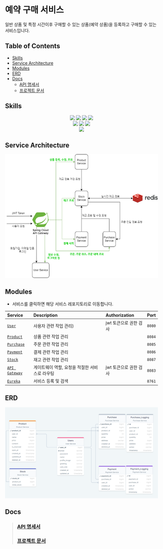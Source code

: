 # 예약 구매 서비스
일반 상품 및 특정 시간이후 구매할 수 있는 상품(예약 상품)을 등록하고 구매할 수 있는 서비스입니다.

## Table of Contents
- [Skills](#skills)
- [Service Architecture](#service-architecture)
- [Modules](#modules)
- [ERD](#erd)
- [Docs](#docs)
  - [API 명세서](#api-명세서)
  - [프로젝트 문서](#프로젝트-문서)

## Skills
<div align=center> 
<img src="https://img.shields.io/badge/java-007396?style=for-the-badge&logo=java&logoColor=white">
<img src="https://img.shields.io/badge/spring boot-6DB33F?style=for-the-badge&logo=springboot&logoColor=white">
<img src="https://img.shields.io/badge/spring data jpa-6DB33F?style=for-the-badge&logo=spring&logoColor=white">
<img src="https://img.shields.io/badge/junit5-25A162?style=for-the-badge&logo=junit5&logoColor=white">

<br>

<img src="https://img.shields.io/badge/postgresql-4169E1?style=for-the-badge&logo=postgresql&logoColor=white">
<img src="https://img.shields.io/badge/redis-DC382D?style=for-the-badge&logo=redis&logoColor=white">
<img src="https://img.shields.io/badge/h2-4479A1?style=for-the-badge">

<br>

<img src="https://img.shields.io/badge/docker-2496ED?style=for-the-badge&logo=docker&logoColor=white">
</div>

## Service Architecture
![Architecture](doc/architecture.png)

## Modules
- 서비스를 클릭하면 해당 서비스 레포지토리로 이동합니다.

| Service	                                                                          | Description	                               | Authorization	 | Port |
|:----------------------------------------------------------------------------------|:-------------------------------------------|:---------------|:-----|
| [`User`](https://github.com/Reservation-Purchase-System/user-service.git)         | 사용자 관련 작업 관리) | jwt 토큰으로 권한 검사 | `8080` |
| [`Product`](https://github.com/Reservation-Purchase-System/product-service.git)   | 상품 관련 작업 관리    |                | `8084` |
| [`Purchase`](https://github.com/Reservation-Purchase-System/purchase-service.git) | 주문 관련 작업 관리   |                | `8085` |
| [`Payment`](https://github.com/Reservation-Purchase-System/payment-service.git)   | 결제 관련 작업 관리    |                | `8086` |
| [`Stock`](https://github.com/Reservation-Purchase-System/stock-service.git)       | 재고 관련 작업 관리   |                | `8087` |
| [`API Gateway`](https://github.com/Reservation-Purchase-System/api-gateway.git)   | 게이트웨이 역할, 요청을 적절한 서비스로 라우팅                 | jwt 토큰으로 권한 검사 | `8083` |
| [`Eureka`](https://github.com/Reservation-Purchase-System/eureka.git)             | 서비스 등록 및 검색      | | `8761` |

## ERD
![ERD](doc/ERD.png)

## Docs
>### [API 명세서](https://documenter.getpostman.com/view/27585524/2sA2rGtdyi)
>### [프로젝트 문서](https://reservation-purchase-system.gitbook.io/reservation-purchase-system/)
